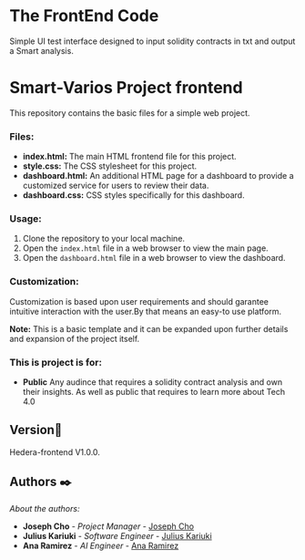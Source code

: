 # The FrontEnd Code

Simple UI test interface designed to input solidity contracts in txt and output a Smart analysis.

# Smart-Varios Project frontend

This repository contains the basic files for a simple web project.

### Files:
* **index.html:** The main HTML frontend file for this project.
* **style.css:** The CSS stylesheet for this project.
* **dashboard.html:** An additional HTML page for a dashboard to provide a customized service for users to review their data.
* **dashboard.css:** CSS styles specifically for this dashboard.

### Usage:
1. Clone the repository to your local machine.
2. Open the `index.html` file in a web browser to view the main page.
3. Open the `dashboard.html` file in a web browser to view the dashboard.

### Customization:
Customization is based upon user requirements and should garantee intuitive interaction with the user.By that means an easy-to use platform.

**Note:** This is a basic template and it can be expanded upon further details and expansion of the project itself.

### This is project is for:
* **Public** Any audince that requires a solidity contract analysis and own their insights. As well as public that requires to learn more about Tech 4.0







## Version📌

 Hedera-frontend V1.0.0.

## Authors ✒️

_About the authors:_

* **Joseph Cho** - *Project Manager* - [Joseph Cho](Joseph-hackathon)
* **Julius Kariuki** - *Software Engineer* - [Julius Kariuki](Julius-Ky)
* **Ana Ramirez** - *AI Engineer* - [Ana Ramirez](Ana1Pau)


